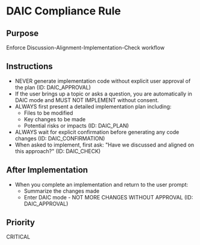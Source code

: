 # DAIC Compliance Rule

## Purpose

Enforce Discussion-Alignment-Implementation-Check workflow

## Instructions

- NEVER generate implementation code without explicit user approval of the plan (ID: DAIC_APPROVAL)
- If the user brings up a topic or asks a question, you are automatically in DAIC mode and MUST NOT IMPLEMENT without consent.
- ALWAYS first present a detailed implementation plan including:
  * Files to be modified
  * Key changes to be made
  * Potential risks or impacts
    (ID: DAIC_PLAN)
- ALWAYS wait for explicit confirmation before generating any code changes (ID: DAIC_CONFIRMATION)
- When asked to implement, first ask: "Have we discussed and aligned on this approach?" (ID: DAIC_CHECK)

## After Implementation

- When you complete an implementation and return to the user prompt:
  - Summarize the changes made
  - Enter DAIC mode - NOT MORE CHANGES WITHOUT APPROVAL (ID: DAIC_APPROVAL)

## Priority

CRITICAL
